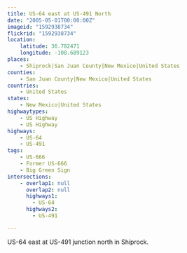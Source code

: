 ```yaml
---
title: US-64 east at US-491 North
date: "2005-05-01T00:00:00Z"
imageid: "1592938734"
flickrid: "1592938734"
location:
    latitude: 36.782471
    longitude: -108.689123
places:
    - Shiprock|San Juan County|New Mexico|United States
counties:
    - San Juan County|New Mexico|United States
countries:
    - United States
states:
    - New Mexico|United States
highwaytypes:
    - US Highway
    - US Highway
highways:
    - US-64
    - US-491
tags:
    - US-666
    - Former US-666
    - Big Green Sign
intersections:
    - overlap1: null
      overlap2: null
      highways1:
        - US-64
      highways2:
        - US-491

---
```

US-64 east at US-491 junction north in Shiprock.